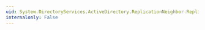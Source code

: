 ```yaml
---
uid: System.DirectoryServices.ActiveDirectory.ReplicationNeighbor.ReplicationNeighborOption
internalonly: False
---
```

